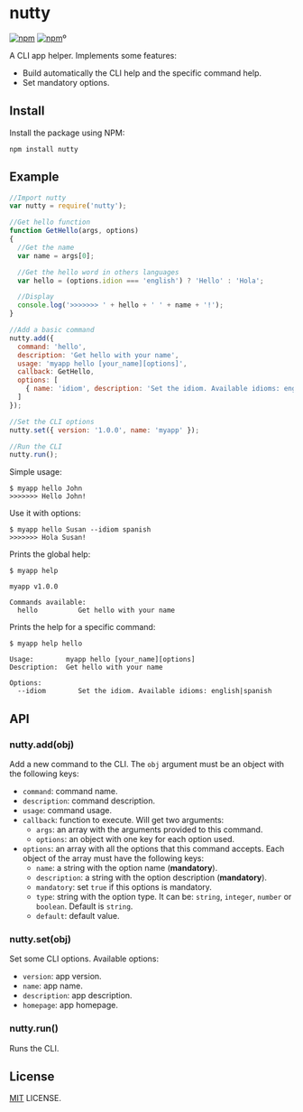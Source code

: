 # nutty

[![npm](https://img.shields.io/npm/v/nutty.svg?style=flat-square)](https://www.npmjs.com/package/nutty)
[![npm](https://img.shields.io/npm/dt/nutty.svg?style=flat-square)](https://www.npmjs.com/package/nutty)º

A CLI app helper. Implements some features:

- Build automatically the CLI help and the specific command help.
- Set mandatory options.

## Install

Install the package using NPM:

```
npm install nutty
```

## Example

```javascript
//Import nutty
var nutty = require('nutty');

//Get hello function
function GetHello(args, options)
{
  //Get the name
  var name = args[0];

  //Get the hello word in others languages
  var hello = (options.idion === 'english') ? 'Hello' : 'Hola';

  //Display
  console.log('>>>>>>> ' + hello + ' ' + name + '!');
}

//Add a basic command
nutty.add({
  command: 'hello',
  description: 'Get hello with your name',
  usage: 'myapp hello [your_name][options]',
  callback: GetHello,
  options: [
    { name: 'idiom', description: 'Set the idiom. Available idioms: english|spanish', default: 'english' }
  ]
});

//Set the CLI options
nutty.set({ version: '1.0.0', name: 'myapp' });

//Run the CLI
nutty.run();
```

Simple usage:

```
$ myapp hello John
>>>>>>> Hello John!
```

Use it with options:

```
$ myapp hello Susan --idiom spanish
>>>>>>> Hola Susan!
```

Prints the global help:

```
$ myapp help

myapp v1.0.0

Commands available:
  hello          Get hello with your name
```

Prints the help for a specific command:

```
$ myapp help hello

Usage:        myapp hello [your_name][options]
Description:  Get hello with your name

Options:
  --idiom        Set the idiom. Available idioms: english|spanish

```

## API

### nutty.add(obj)

Add a new command to the CLI. The `obj` argument must be an object with the following keys:

- `command`: command name.
- `description`: command description.
- `usage`: command usage.
- `callback`: function to execute. Will get two arguments:
  - `args`: an array with the arguments provided to this command.
  - `options`: an object with one key for each option used.
- `options`: an array with all the options that this command accepts. Each object of the array must have the following keys:
  - `name`: a string with the option name (**mandatory**).
  - `description`: a string with the option description (**mandatory**).
  - `mandatory`: set `true` if this options is mandatory.
  - `type`: string with the option type. It can be: `string`, `integer`, `number` or `boolean`. Default is `string`.
  - `default`: default value.

### nutty.set(obj)

Set some CLI options. Available options:

- `version`: app version.
- `name`: app name.
- `description`: app description.
- `homepage`: app homepage.

### nutty.run()

Runs the CLI.

## License

[MIT](./LICENSE) LICENSE.
